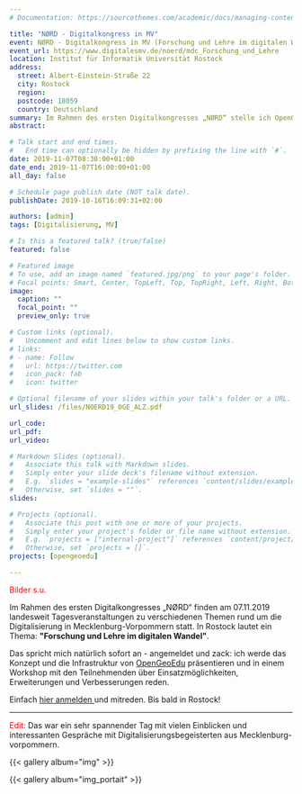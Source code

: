 ```yaml
---
# Documentation: https://sourcethemes.com/academic/docs/managing-content/

title: "NØRD - Digitalkongress in MV"
event: NØRD - Digitalkongress in MV (Forschung und Lehre im digitalen Wandel)
event_url: https://www.digitalesmv.de/noerd/mdc_Forschung_und_Lehre
location: Institut für Informatik Universität Rostock
address:
  street: Albert-Einstein-Straße 22
  city: Rostock
  region:
  postcode: 18059 
  country: Deutschland
summary: Im Rahmen des ersten Digitalkongresses „NØRD“ stelle ich OpenGeoEdu vor.
abstract:

# Talk start and end times.
#   End time can optionally be hidden by prefixing the line with `#`.
date: 2019-11-07T08:30:00+01:00
date_end: 2019-11-07T16:00:00+01:00
all_day: false

# Schedule page publish date (NOT talk date).
publishDate: 2019-10-16T16:09:31+02:00

authors: [admin]
tags: [Digitalisierung, MV]

# Is this a featured talk? (true/false)
featured: false

# Featured image
# To use, add an image named `featured.jpg/png` to your page's folder. 
# Focal points: Smart, Center, TopLeft, Top, TopRight, Left, Right, BottomLeft, Bottom, BottomRight.
image:
  caption: ""
  focal_point: ""
  preview_only: true

# Custom links (optional).
#   Uncomment and edit lines below to show custom links.
# links:
# - name: Follow
#   url: https://twitter.com
#   icon_pack: fab
#   icon: twitter

# Optional filename of your slides within your talk's folder or a URL.
url_slides: /files/NOERD19_OGE_ALZ.pdf

url_code:
url_pdf:
url_video:

# Markdown Slides (optional).
#   Associate this talk with Markdown slides.
#   Simply enter your slide deck's filename without extension.
#   E.g. `slides = "example-slides"` references `content/slides/example-slides.md`.
#   Otherwise, set `slides = ""`.
slides: 

# Projects (optional).
#   Associate this post with one or more of your projects.
#   Simply enter your project's folder or file name without extension.
#   E.g. `projects = ["internal-project"]` references `content/project/deep-learning/index.md`.
#   Otherwise, set `projects = []`.
projects: [opengeoedu]

---
```


<span style="color:red">Bilder s.u.</span>

Im Rahmen des ersten Digitalkongresses „NØRD“ finden am 07.11.2019 landesweit Tagesveranstaltungen zu verschiedenen Themen rund um die Digitalisierung in Mecklenburg-Vorpommern statt. In Rostock lautet ein Thema: **"Forschung und Lehre im digitalen Wandel"**.

Das spricht mich natürlich sofort an - angemeldet und zack: ich werde das Konzept und die Infrastruktur von [OpenGeoEdu](www.opengeoedu.de) präsentieren und in einem Workshop mit den Teilnehmenden über Einsatzmöglichkeiten, Erweiterungen und Verbesserungen reden.

Einfach [hier anmelden ](https://www.digitalesmv.de/noerd/anmeldung)und mitreden. Bis bald in Rostock!
<hr>
<span style="color:red">Edit:</span> Das war ein sehr spannender Tag mit vielen Einblicken und interessanten Gespräche mit Digitalisierungsbegeisterten aus Mecklenburg-vorpommern.

{{< gallery album="img" >}}

{{< gallery album="img_portait" >}}
